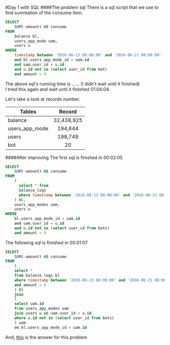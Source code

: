 #Day 1 with SQL
####The problem sql
There is a sql script that we use to find summation of the consume item. 
```sql
SELECT 
    SUM(-amount) AS consume
FROM
    balance bl,
    users_app_mode uam,
    users u
WHERE
    timestamp between '2016-06-13 08:00:00' and '2016-06-21 08:00:00' 
    and bl.users_app_mode_id = uam.id
    and uam.user_id = u.id
    and u.id not in (select user_id from bot)
    and amount < 0
```
The above sql's running time is ...... (I didn't wait until it finished)<br/>
I tried this again and wait until it finished 01:04:04.

Let's take a look at records number.

| Tables        | Record       |
| ------------- |:------------:|
| balance       |    32,438,925|
| users_app_mode|       194,644|
| users         |       198,749|
| bot           |            20|

####After improving
The first sql is finished in 00:02:05
```sql
SELECT 
    SUM(-amount) AS consume
FROM
    (
      select * from 
      balance_logs 
      where timestamp between '2016-06-13 08:00:00' and '2016-06-21 08:00:00' 
    ) bl,
    users_app_modes uam,
    users u
WHERE 
    bl.users_app_mode_id = uam.id
    and uam.user_id = u.id
    and u.id not in (select user_id from bots)
    and amount < 0
```

The following sql is finished in 00:01:07
```sql
SELECT 
    SUM(-amount) AS consume
FROM
    (
    select *
    from balance_logs bl
    where timestamp between '2016-06-13 08:00:00' and '2016-06-21 08:00:00'
    and amount < 0
    ) bl
    join
    (
    select uam.id
    from users_app_modes uam
    join users u on uam.user_id = u.id
    where u.id not in (select user_id from bots)
    ) uam
    on bl.users_app_mode_id = uam.id
```
And, [this](http://stackoverflow.com/questions/354070/sql-join-where-clause-vs-on-clause) is the answer for this problem

